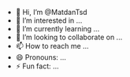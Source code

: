 - 👋 Hi, I’m @MatdanTsd
- 👀 I’m interested in ...
- 🌱 I’m currently learning ...
- 💞️ I’m looking to collaborate on ...
- 📫 How to reach me ...
- 😄 Pronouns: ...
- ⚡ Fun fact: ...

<!---
MatdanTsd/MatdanTsd is a ✨ special ✨ repository because its `README.md` (this file) appears on your GitHub profile.
You can click the Preview link to take a look at your changes.
--->
